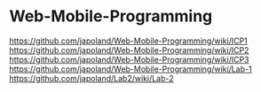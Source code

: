 # Web-Mobile-Programming
https://github.com/japoland/Web-Mobile-Programming/wiki/ICP1
<br>
https://github.com/japoland/Web-Mobile-Programming/wiki/ICP2
<br>
https://github.com/japoland/Web-Mobile-Programming/wiki/ICP3
<br>
https://github.com/japoland/Web-Mobile-Programming/wiki/Lab-1
<br>
https://github.com/japoland/Lab2/wiki/Lab-2
